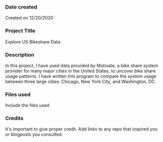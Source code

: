 ### Date created
Created on 12/20/2020

### Project Title
Explore US Bikeshare Data

### Description
In this project, I have used data provided by Motivate, a bike share system provider for many major cities in the United States, to uncover bike share usage patterns. I have written this program to compare the system usage between three large cities: Chicago, New York City, and Washington, DC.

### Files used
Include the files used

### Credits
It's important to give proper credit. Add links to any repo that inspired you or blogposts you consulted.

